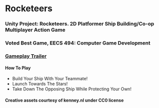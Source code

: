 # Rocketeers
### Unity Project: Rocketeers. 2D Platformer Ship Building/Co-op Multiplayer Action Game
### Voted Best Game, EECS 494: Computer Game Development
### [Gameplay Trailer](https://drive.google.com/file/d/0BzKrDj0gvYrjczFmMElqM0Fzb1U/view?usp=sharing)

#### How To Play 
* Build Your Ship With Your Teammate!
* Launch Towards The Stars!
* Take Down The Opposing Ship While Protecting Your Own!

#### Creative assets courtesy of kenney.nl under CC0 license


